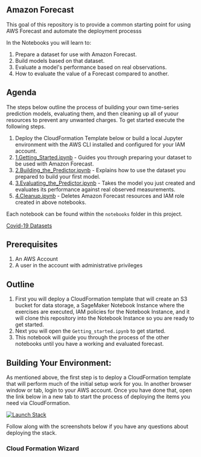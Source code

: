 ## Amazon Forecast

This goal of this repository is to provide a common starting point for using AWS Forecast and automate the deployment processs



In the Notebooks you will learn to:

1. Prepare a dataset for use with Amazon Forecast.
1. Build models based on that dataset.
1. Evaluate a model's performance based on real observations.
1. How to evaluate the value of a Forecast compared to another.

## Agenda

The steps below outline the process of building your own time-series prediction models, evaluating them, and then cleaning up all of yuour resources to prevent any unwanted charges. To get started execute the following steps.

1. Deploy the CloudFormation Template below or build a local Jupyter environment with the AWS CLI installed and configured for your IAM account.
1. [1.Getting_Started.ipynb](notebooks/basic/Tutorial/1.Getting_Started.ipynb) - Guides you through preparing your dataset to be used with Amazon Forecast.
1. [2.Building_the_Predictor.ipynb](notebooks/basic/Tutorial/2.Building_the_Predictor.ipynb) - Explains how to use the dataset you prepared to build your first model.
1. [3.Evaluating_the_Predictor.ipynb](notebooks/basic/Tutorial/3.Evaluating_the_Predictor.ipynb) - Takes the model you just created and evaluates its performance against real observed measurements.
1. [4.Cleanup.ipynb](notebooks/basic/Tutorial/4.Cleanup.ipynb) - Deletes Amazon Forecast resources and IAM role created in above notebooks.

Each notebook can be found within the `notebooks` folder in this project.

[Covid-19 Datasets](https://github.com/nikitasg/covid19-data)

## Prerequisites 

1. An AWS Account
1. A user in the account with administrative privileges


## Outline

1. First you will deploy a CloudFormation template that will create an S3 bucket for data storage, a SageMaker Notebook Instance where the exercises are executed, IAM policies for the Notebook Instance, and it will clone this repository into the Notebook Instance so you are ready to get started.
1. Next you will open the `Getting_started.ipynb` to get started.
1. This notebook will guide you through the process of the other notebooks until you have a working and evaluated forecast.


## Building Your Environment:

As mentioned above, the first step is to deploy a CloudFormation template that will perform much of the initial setup work for you. In another browser window or tab, login to your AWS account. Once you have done that, open the link below in a new tab to start the process of deploying the items you need via CloudFormation.

[![Launch Stack](https://s3.amazonaws.com/cloudformation-examples/cloudformation-launch-stack.png)](https://console.aws.amazon.com/cloudformation/home#/stacks/new?stackName=ForecastDemo&templateURL=https://awsforecastdemo.s3-eu-west-1.amazonaws.com/ForecastDemo.yaml)

Follow along with the screenshots below if you have any questions about deploying the stack.

### Cloud Formation Wizard


 
